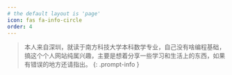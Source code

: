 ```yaml
---
# the default layout is 'page'
icon: fas fa-info-circle
order: 4
---
```


> 本人来自深圳，就读于南方科技大学本科数学专业，自己没有啥编程基础，搞这个个人网站纯属兴趣，主要是想着分享一些学习和生活上的东西，如果有错误的地方还请指出。
{: .prompt-info }
